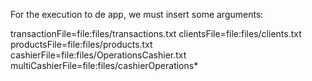 For the execution to de app, we must insert some arguments:

transactionFile=file:files/transactions.txt clientsFile=file:files/clients.txt productsFile=file:files/products.txt cashierFile=file:files/OperationsCashier.txt  multiCashierFile=file:files/cashierOperations*
